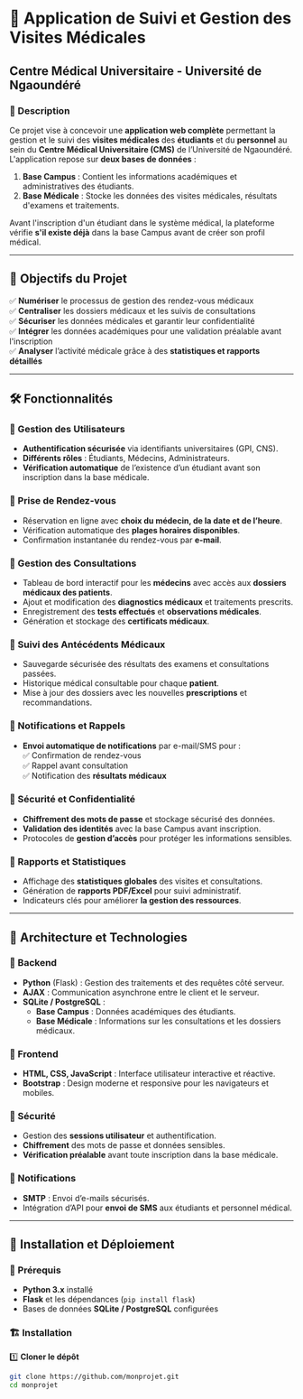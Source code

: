 # 🏥 Application de Suivi et Gestion des Visites Médicales  
## Centre Médical Universitaire - Université de Ngaoundéré  

### 📌 Description  
Ce projet vise à concevoir une **application web complète** permettant la gestion et le suivi des **visites médicales** des **étudiants** et du **personnel** au sein du **Centre Médical Universitaire (CMS)** de l’Université de Ngaoundéré.  
L'application repose sur **deux bases de données** :  
1. **Base Campus** : Contient les informations académiques et administratives des étudiants.  
2. **Base Médicale** : Stocke les données des visites médicales, résultats d'examens et traitements.  

Avant l'inscription d'un étudiant dans le système médical, la plateforme vérifie **s'il existe déjà** dans la base Campus avant de créer son profil médical.

---

## 🎯 Objectifs du Projet  
✅ **Numériser** le processus de gestion des rendez-vous médicaux  
✅ **Centraliser** les dossiers médicaux et les suivis de consultations  
✅ **Sécuriser** les données médicales et garantir leur confidentialité  
✅ **Intégrer** les données académiques pour une validation préalable avant l'inscription  
✅ **Analyser** l’activité médicale grâce à des **statistiques et rapports détaillés**  

---

## 🛠️ Fonctionnalités  

### 🔹 Gestion des Utilisateurs  
- **Authentification sécurisée** via identifiants universitaires (GPI, CNS).  
- **Différents rôles** : Étudiants, Médecins, Administrateurs.  
- **Vérification automatique** de l’existence d’un étudiant avant son inscription dans la base médicale.  

### 🔹 Prise de Rendez-vous  
- Réservation en ligne avec **choix du médecin, de la date et de l’heure**.  
- Vérification automatique des **plages horaires disponibles**.  
- Confirmation instantanée du rendez-vous par **e-mail**.  

### 🔹 Gestion des Consultations  
- Tableau de bord interactif pour les **médecins** avec accès aux **dossiers médicaux des patients**.  
- Ajout et modification des **diagnostics médicaux** et traitements prescrits.  
- Enregistrement des **tests effectués** et **observations médicales**.  
- Génération et stockage des **certificats médicaux**.  

### 🔹 Suivi des Antécédents Médicaux  
- Sauvegarde sécurisée des résultats des examens et consultations passées.  
- Historique médical consultable pour chaque **patient**.  
- Mise à jour des dossiers avec les nouvelles **prescriptions** et recommandations.  

### 🔹 Notifications et Rappels  
- **Envoi automatique de notifications** par e-mail/SMS pour :  
  ✅ Confirmation de rendez-vous  
  ✅ Rappel avant consultation  
  ✅ Notification des **résultats médicaux**  

### 🔹 Sécurité et Confidentialité  
- **Chiffrement des mots de passe** et stockage sécurisé des données.  
- **Validation des identités** avec la base Campus avant inscription.  
- Protocoles de **gestion d’accès** pour protéger les informations sensibles.  

### 🔹 Rapports et Statistiques  
- Affichage des **statistiques globales** des visites et consultations.  
- Génération de **rapports PDF/Excel** pour suivi administratif.  
- Indicateurs clés pour améliorer **la gestion des ressources**.  

---

## 🚀 Architecture et Technologies  

### 🔹 Backend  
- **Python** (Flask) : Gestion des traitements et des requêtes côté serveur.  
- **AJAX** : Communication asynchrone entre le client et le serveur.  
- **SQLite / PostgreSQL** :  
  - **Base Campus** : Données académiques des étudiants.  
  - **Base Médicale** : Informations sur les consultations et les dossiers médicaux.  

### 🔹 Frontend  
- **HTML, CSS, JavaScript** : Interface utilisateur interactive et réactive.  
- **Bootstrap** : Design moderne et responsive pour les navigateurs et mobiles.  

### 🔹 Sécurité  
- Gestion des **sessions utilisateur** et authentification.  
- **Chiffrement** des mots de passe et données sensibles.  
- **Vérification préalable** avant toute inscription dans la base médicale.  

### 🔹 Notifications  
- **SMTP** : Envoi d’e-mails sécurisés.  
- Intégration d’API pour **envoi de SMS** aux étudiants et personnel médical.  

---

## 🔧 Installation et Déploiement  

### 💾 Prérequis  
- **Python 3.x** installé  
- **Flask** et les dépendances (`pip install flask`)  
- Bases de données **SQLite / PostgreSQL** configurées  

### 🏗️ Installation  
1️⃣ **Cloner le dépôt**  
```bash
git clone https://github.com/monprojet.git
cd monprojet
